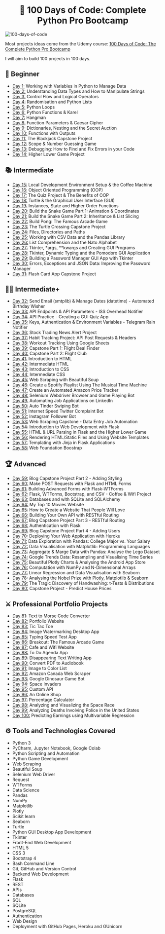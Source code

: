 <h1 align="center">🐍 100 Days of Code: Complete Python Pro Bootcamp
</h1>

![100-days-of-code]()

Most projects ideas come from the Udemy course: [100 Days of Code: The Complete Python Pro Bootcamp](https://www.udemy.com/course/100-days-of-code/)

I will aim to build 100 projects in 100 days.

## 🔰 Beginner 
- [Day 1:]() Working with Variables in Python to Manage Data
- [Day 2:]() Understanding Data Types and How to Manipulate Strings
- [Day 3:]() Control Flow and Logical Operators
- [Day 4:]() Randomisation and Python Lists
- [Day 5:]() Python Loops
- [Day 6:]() Python Functions & Karel
- [Day 7:]() Hangman
- [Day 8:]() Function Parameters & Caesar Cipher
- [Day 9:]() Dictionaries, Nesting and the Secret Auction
- [Day 10:]() Functions with Outputs
- [Day 11:]() The Blackjack Capstone Project
- [Day 12:]() Scope & Number Guessing Game
- [Day 13:]() Debugging: How to Find and Fix Errors in your Code
- [Day 14:]() Higher Lower Game Project

## 📚 Intermediate
- [Day 15:]() Local Development Environment Setup & the Coffee Machine
- [Day 16:]() Object Oriented Programming (OOP)
- [Day 17:]() The Quiz Project & The Benefits of OOP
- [Day 18:]() Turtle & the Graphical User Interface (GUI)
- [Day 19:]() Instances, State and Higher Order Functions
- [Day 20:]() Build the Snake Game Part 1: Animation & Coordinates
- [Day 21:]() Build the Snake Game Part 2: Inheritance & List Slicing
- [Day 22:]() Build Pong: The Famous Arcade Game
- [Day 23:]() The Turtle Crossing Capstone Project
- [Day 24:]() Files, Directories and Paths
- [Day 25:]() Working with CSV Data and the Pandas Library
- [Day 26:]() List Comprehension and the Nato Alphabet
- [Day 27:]() Tkinter, *args, **kwargs and Creating GUI Programs
- [Day 28:]() Tkinter, Dynamic Typing and the Pomodoro GUI Application
- [Day 29:]() Building a Password Manager GUI App with Tkinter
- [Day 30:]() Errors, Exceptions and JSON Data: Improving the Password Manager
- [Day 31:]() Flash Card App Capstone Project

## 👨‍💻 Intermediate+
- [Day 32:]() Send Email (smtplib) & Manage Dates (datetime) - Automated Birthday Wisher
- [Day 33:]() API Endpoints & API Parameters - ISS Overhead Notifier
- [Day 34:]() API Practice - Creating a GUI Quiz App
- [Day 35:]() Keys, Authentication & Environment Variables - Telegram Rain Notifier
- [Day 36:]() Stock Trading News Alert Project
- [Day 37:]() Habit Tracking Project: API Post Requests & Headers
- [Day 38:]() Workout Tracking Using Google Sheets
- [Day 39:]() Capstone Part 1: Flight Deal Finder
- [Day 40:]() Capstone Part 2: Flight Club
- [Day 41:]() Introduction to HTML
- [Day 42:]() Intermediate HTML
- [Day 43:]() Introduction to CSS
- [Day 44:]() Intermediate CSS
- [Day 45:]() Web Scraping with Beautiful Soup
- [Day 46:]() Create a Spotify Playlist Using The Musical Time Machine
- [Day 47:]() Create an Automated Amazon Price Tracker
- [Day 48:]() Selenium Webdriver Browser and Game Playing Bot
- [Day 49:]() Automating Job Applications on LinkedIn
- [Day 50:]() Auto Tinder Swiping Bot
- [Day 51:]() Internet Speed Twitter Complaint Bot
- [Day 52:]() Instagram Follower Bot
- [Day 53:]() Web Scraping Capstone - Data Entry Job Automation
- [Day 54:]() Introduction to Web Development with Flask
- [Day 55:]() HTML & URL Parsing in Flask and the Higher Lower Game
- [Day 56:]() Rendering HTML/Static Files and Using Website Templates
- [Day 57:]() Templating with Jinja in Flask Applications
- [Day 58:]() Web Foundation Boostrap

## 🏆 Advanced
- [Day 59:]() Blog Capstone Project Part 2 - Adding Styling
- [Day 60:]() Make POST Requests with Flask and HTML Forms
- [Day 61:]() Building Advanced Forms with Flask-WTForms
- [Day 62:]() Flask, WTForms, Bootstrap, and CSV - Coffee & Wifi Project
- [Day 63:]() Databases and with SQLite and SQLAlchemy
- [Day 64:]() My Top 10 Movies Website
- [Day 65:]() How to Create a Website That People Will Love
- [Day 66:]() Building Your Own API with RESTful Routing
- [Day 67:]() Blog Capstone Project Part 3 - RESTful Routing
- [Day 68:]() Authentication with Flask
- [Day 69:]() Blog Capstone Project Part 4 - Adding Users
- [Day 70:]() Deploying Your Web Application with Heroku
- [Day 71:]() Data Exploration with Pandas: College Major vs. Your Salary
- [Day 72:]() Data Visualisation with Matplotlib: Programming Languages
- [Day 73:]() Aggregate & Marge Data with Pandas: Analyse the Lego Dataset
- [Day 74:]() Google Trends Data: Resampling and Visualising Time Series
- [Day 75:]() Beautiful Plotly Charts & Analysing the Android App Store
- [Day 76:]() Computation with NumPy and N-Dimensional Arrays
- [Day 77:]() Linear Regression and Data Visualisation with Seaborn
- [Day 78:]() Analysing the Nobel Prize with Plotly, Matplotlib & Seaborn
- [Day 79:]() The Tragic Discovery of Handwashing: t-Tests & Distributions
- [Day 80:]() Capstone Project - Predict House Prices

## ⚔ Professional Portfolio Projects
- [Day 81:]() Text to Morse Code Converter
- [Day 82:]() Portfolio Website
- [Day 83:]() Tic Tac Toe
- [Day 84:]() Image Watermarking Desktop App
- [Day 85:]() Typing Speed Test App
- [Day 86:]() Breakout: The Famous Arcade Game
- [Day 87:]() Cafe and Wifi Website
- [Day 88:]() To Do Agenda App
- [Day 89:]() Disappearing Text Writing App
- [Day 90:]() Convert PDF to Audiobook
- [Day 91:]() Image to Color List
- [Day 92:]() Amazon Canada Web Scraper
- [Day 93:]() Google Dinosaur Game Bot
- [Day 94:]() Space Invaders
- [Day 95:]() Custom API
- [Day 96:]() An Online Shop
- [Day 97:]() Percentage Calculator
- [Day 98:]() Analyzing and Visualizing the Space Race
- [Day 99:]() Analyzing Deaths Involving Police in the United States
- [Day 100:]() Predicting Earnings using Multivariable Regression

## ⚙ Tools and Technologies Covered
- Python 3
- PyCharm, Jupyter Notebook, Google Colab
- Python Scripting and Automation
- Python Game Development
- Web Scraping
- Beautiful Soup
- Selenium Web Driver
- Request
- WTForms
- Data Science
- Pandas
- NumPy
- Matplotlib
- Plotly
- Scikit learn
- Seaborn
- Turtle
- Python GUI Desktop App Development
- Tkinter
- Front-End Web Development
- HTML 5
- CSS 3
- Bootstrap 4
- Bash Command Line
- Git, GitHub and Version Control
- Backend Web Development
- Flask
- REST
- APIs
- Databases
- SQL
- SQLite
- PostgreSQL
- Authentication
- Web Design
- Deployment with GitHub Pages, Heroku and GUnicorn